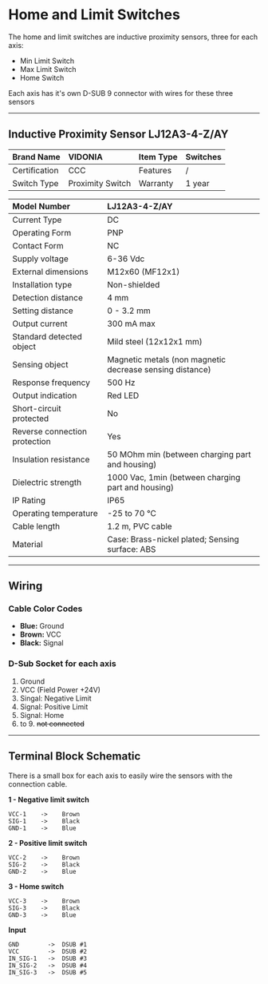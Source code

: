 # Home and Limit Switches

The home and limit switches are inductive proximity sensors, three for each axis:

* Min Limit Switch
* Max Limit Switch
* Home Switch

Each axis has it's own D-SUB 9 connector with wires for these three sensors

---

## Inductive Proximity Sensor LJ12A3-4-Z/AY

| Brand Name | VIDONIA | Item Type | Switches |
| :--- | :--- | :--- | :--- |
| Certification | CCC | Features | / |
| Switch Type | Proximity Switch | Warranty | 1 year |

| Model Number | LJ12A3-4-Z/AY |
| :--- | :--- |
| Current Type | DC |
| Operating Form | PNP |
| Contact Form | NC |
| Supply voltage | 6-36 Vdc |
| External dimensions | M12x60 \(MF12x1\) |
| Installation type | Non-shielded |
| Detection distance | 4 mm |
| Setting distance | 0 - 3.2 mm |
| Output current | 300 mA max |
| Standard detected object | Mild steel \(12x12x1 mm\) |
| Sensing object | Magnetic metals \(non magnetic decrease sensing distance\) |
| Response frequency | 500 Hz |
| Output indication | Red LED |
| Short-circuit protected | No |
| Reverse connection protection | Yes |
| Insulation resistance | 50 MOhm min \(between charging part and housing\) |
| Dielectric strength | 1000 Vac, 1min \(between charging part and housing\) |
| IP Rating | IP65 |
| Operating temperature | -25 to 70 °C |
| Cable length | 1.2 m, PVC cable |
| Material | Case: Brass-nickel plated; Sensing surface: ABS |

---

## Wiring

### Cable Color Codes

* **Blue:** Ground
* **Brown:** VCC
* **Black:** Signal

### D-Sub Socket for each axis

1. Ground
2. VCC \(Field Power +24V\)
3. Singal: Negative Limit
4. Signal: Positive Limit
5. Signal: Home
6. to 9.  ~~not connected~~

---

## Terminal Block Schematic

There is a small box for each axis to easily wire the sensors with the connection cable.

**1 - Negative limit switch**

```
VCC-1    ->    Brown
SIG-1    ->    Black
GND-1    ->    Blue
```

**2 - Positive limit switch**

```
VCC-2    ->    Brown
SIG-2    ->    Black
GND-2    ->    Blue
```

**3 - Home switch**

```
VCC-3    ->    Brown
SIG-3    ->    Black
GND-3    ->    Blue
```

**Input**

```
GND        ->  DSUB #1
VCC        ->  DSUB #2
IN_SIG-1   ->  DSUB #3
IN_SIG-2   ->  DSUB #4
IN_SIG-3   ->  DSUB #5
```



